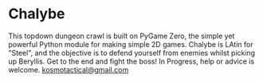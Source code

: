 # Chalybe
This topdown dungeon crawl is built on PyGame Zero, the simple yet powerful Python module for making simple 2D games. Chalybe is LAtin for "Steel", and the objective is to defend yourself from enemies whilst picking up Beryllis. Get to the end and fight the boss! In Progress, help or advice is welcome. kosmotactical@gmail.com

